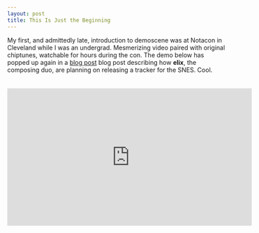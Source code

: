 ```yaml
---
layout: post
title: This Is Just the Beginning
---
```


My first, and admittedly late, introduction to demoscene was at Notacon in Cleveland while I was an undergrad. Mesmerizing video paired with original chiptunes, watchable for hours during the con. The demo below has popped up again in a [blog post](http://blog.attractmo.de/post/111642896790/this-is-just-the-beginning-of-what-we-can-do-on) blog post describing how __elix__, the composing duo, are planning on releasing a tracker for the SNES. Cool.

<iframe style="margin-top: 20px;" width="560" height="315" src="https://www.youtube.com/embed/wi-NxM1EaXM" frameborder="0" allowfullscreen></iframe>

